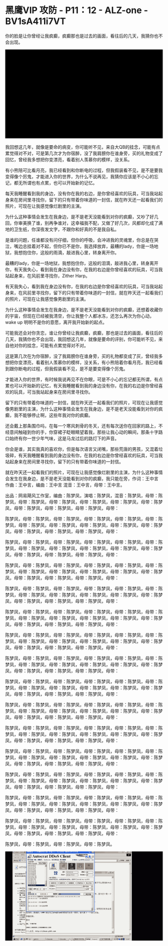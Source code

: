 # 黑鹰VIP 攻防 - P11：12 - ALZ-one - BV1sA411i7VT

你的脸是让你曾经让我疯癫，疯癫那也是过去的画面，看往后的几天，我猜你也不会出现。

![](img/13522e38c856ffbf4ef591cc966cf077_1.png)

我回想这几年，就像是要命的病变，你可能听不见，来自大QB的挂念，可能有点累觉得对不对，可是第几次才为你宿醉，没了我肩膀你在谁身旁，买的礼物变成了回忆，曾经我多想把你变漂亮，看着别人羡慕你的模样，没关系。

有小熊陪可比看月亮，我已经看到和你断电的过程，但我假装看不见，是不是要我变得像个厉鬼，才能进入你的世界，为什么不说再见，我猜你应该是不小心的忘记，都无所谓也有点累，也可以开始新的记忆。

每天我睡醒看到我的身边，没有你在我的右边，是你曾经喜欢的玩具，可当我站起身来在房间里寻找你，留下的只有带着你味道的一封信，就在昨天还一起看我们的照片，可现在让我感觉像烂剧里的主演。

为什么这种事情会发生在我身边，是不是老天没能看到对你的疯癫，又吵了好几回，你审美换了谁，别再争谁对，这幸福我不配，又做了好几次，风都却化成了满地的卫生纸，你深夜发文字，不跟你和好真的不是我自私。

是谁的问题，任谁都没有问仔细，但你的呼吸，会冲进我的灵魂里，你总是在哭泣，嘴边总挂着对不起，但你已不是你，我选择放弃，最糟的lady，你是一场地狱，我想抱住你，这般的雨滴，敲进我心里，转身离开你。

最糟的lady，你是一场地狱，我想抱住你，这般的泪滴，敲进我心里，转身离开你，有天我失心，看到我在身边没有你，在我的右边是你曾经喜欢的玩具，可当我站起身来，在风前里寻找你，Zither Harp。

有天我失心，看到我在身边没有你，在我的右边是你曾经喜欢的玩具，可当我站起身来，在风前里寻找你，留下的只有带着你味道的一封信，就在昨天还一起看我们的照片，可现在让我感觉像男剧里的主演。

为什么这种事情会发生在我身边，是不是老天没能看到对你的疯癫，还想着收藏你的宇宙，但现在已经被我清空，你让我整个人都冰冻，还怎么再次为你心动，wake up 明明不是你的意愿，离开我开始新的起点。

可能我还会对你贪恋，谁让你曾经让我疯癫，疯癫，那也是过去的画面，看往后的几天，我猜你也不会出现，我回想这几年，就像是要命的评别，你可能听不见，来自他对你的挂念，可能有点累觉得对不对。

这是第几次在为你宿醉，没了我肩膀你在谁身旁，买的礼物都变成了灰，曾经我多想把你变漂亮，看着别人羡慕你的模样，没关系，有小熊陪着你看月亮，我已经看到跟你断电的过程，但我假装看不见，是不是要变得像个厉鬼。

才能进入你的世界，有时候我说再见不在你眼，可是不小心的忘记都无所谓，有点累也可以开始新的记忆，有天我睡醒看到我的身边没有你，在我的右边是你曾经喜欢的玩具，可当我站起身来在房间里寻找你。

留下的只有带着你味道的一封信，就在昨天还一起看我们的照片，可现在让我感觉像男剧里的主演，为什么这种事情会发生在我身边，是不是老天没能看到对你的疯癫，我不能够停止啊，这些年我对你的疯癫。

还会戴上那条围巾吗，在每一个寒风刺骨的冬天，还有每次送你在回家的路上，不经意间触碰到你的手，你穿裙子眨眼睛望着我，那些让我心动的瞬间，那条十字路口始终有你一世少年气味，这是马龙过后的路灯下的声音。

你会是谁，其实我真的喜欢你，但是每次语言又闭嘴，那些荒唐的男孩，又混着垃圾碎，有天我睡醒看到我的身边没有你，在我的右边是你曾经喜欢的玩具，可当我站起身来在房间里寻找你，留下的只有带着你味道的一封信。

就在昨天还一起看我们的照片，可现在让我感觉像烂剧里的主演，为什么这种事情会发生在我身边，是不是老天没能看到对你的疯癫，我只能在旁，作词：王中言 作曲：王中言，编曲：王中言 混音：王中言，母带：王中言。

出品：网易飓风工作室，编曲：陈梦凤，演唱：陈梦凤，混音：陈梦凤，母带：陈梦凤，母带：陈梦凤，母带：陈梦凤，母带：陈梦凤，母带：陈梦凤，母带：陈梦凤，母带：陈梦凤，母带：陈梦凤，母带：陈梦凤，母带：

陈梦凤，母带：陈梦凤，母带：陈梦凤，母带：陈梦凤，母带：陈梦凤，母带：陈梦凤，母带：陈梦凤，母带：陈梦凤，母带：陈梦凤，母带：陈梦凤，母带：陈梦凤，母带：陈梦凤，母带：陈梦凤，母带：陈梦凤，母带：

陈梦凤，母带：陈梦凤，母带：陈梦凤，母带：陈梦凤，母带：陈梦凤，母带：陈梦凤，母带：陈梦凤，母带：陈梦凤，母带：陈梦凤，母带：陈梦凤，母带：陈梦凤，母带：陈梦凤，母带：陈梦凤，母带：陈梦凤，母带：

陈梦凤，母带：陈梦凤，母带：陈梦凤，母带：陈梦凤，母带：陈梦凤，母带：陈梦凤，母带：陈梦凤，母带：陈梦凤，母带：陈梦凤，母带：陈梦凤，母带：陈梦凤，母带：陈梦凤，母带：陈梦凤，母带：陈梦凤，母带：

陈梦凤，母带：陈梦凤，母带：陈梦凤，母带：陈梦凤，母带：陈梦凤，母带：陈梦凤，母带：陈梦凤，母带：陈梦凤，母带：陈梦凤，母带：陈梦凤，母带：陈梦凤，母带：陈梦凤，母带：陈梦凤，母带：陈梦凤，母带：

陈梦凤，母带：陈梦凤，母带：陈梦凤，母带：陈梦凤，母带：陈梦凤，母带：陈梦凤，母带：陈梦凤，母带：陈梦凤，母带：陈梦凤，母带：陈梦凤，母带：陈梦凤，母带：陈梦凤，母带：陈梦凤，母带：陈梦凤，母带：

陈梦凤，母带：陈梦凤，母带：陈梦凤，母带：陈梦凤，母带：陈梦凤，母带：陈梦凤，母带：陈梦凤，母带：陈梦凤，母带：陈梦凤，母带：陈梦凤，母带：陈梦凤，母带：陈梦凤，母带：陈梦凤，母带：陈梦凤，母带：

陈梦凤，母带：陈梦凤，母带：陈梦凤，母带：陈梦凤，母带：陈梦凤，母带：陈梦凤，母带：陈梦凤，母带：陈梦凤，母带：陈梦凤，母带：陈梦凤，母带：陈梦凤，母带：陈梦凤，母带：陈梦凤，母带：陈梦凤，母带：

陈梦凤，母带：陈梦凤，母带：陈梦凤，母带：陈梦凤，母带：陈梦凤，母带：陈梦凤，母带：陈梦凤，母带：陈梦凤，母带：陈梦凤，母带：陈梦凤，母带：陈梦凤，母带：陈梦凤，母带：陈梦凤，母带：陈梦凤，母带：

陈梦凤，母带：陈梦凤，母带：陈梦凤，母带：陈梦凤，母带：陈梦凤，母带：陈梦凤，母带：陈梦凤，母带：陈梦凤，母带：陈梦凤，母带：陈梦凤，母带：陈梦凤，母带：陈梦凤，母带：陈梦凤，母带：陈梦凤，母带：

陈梦凤，母带：陈梦凤，母带：陈梦凤，母带：陈梦凤，母带：陈梦凤，母带：陈梦凤，母带：陈梦凤，母带：陈梦凤，母带：陈梦凤，母带：陈梦凤，母带：陈梦凤，母带：陈梦凤，母带：陈梦凤，母带：陈梦凤，母带：

陈梦凤，母带：陈梦凤，母带：陈梦凤，母带：陈梦凤，母带：陈梦凤，母带：陈梦凤，母带：陈梦凤，母带：陈梦凤，母带：陈梦凤，母带：陈梦凤，母带：陈梦凤，母带：陈梦凤，母带：陈梦凤，母带：陈梦凤，母带：

陈梦凤，母带：陈梦凤，母带：陈梦凤，母带：陈梦凤，母带：陈梦凤，母带：陈梦凤，母带：陈梦凤，母带：陈梦凤，母带：陈梦凤，母带：陈梦凤，母带：陈梦凤，母带：陈梦凤，母带：陈梦凤，母带：陈梦凤，母带：

陈梦凤，母带：陈梦凤，母带：陈梦凤，母带：陈梦凤，母带：陈梦凤，母带：陈梦凤，母带：陈梦凤，母带：陈梦凤，母带：陈梦凤，母带：陈梦凤，母带：陈梦凤，母带：陈梦凤，母带：陈梦凤，母带：陈梦凤，母带：

陈梦凤，母带：陈梦凤，母带：陈梦凤，母带：陈梦凤，母带：陈梦凤，母带：陈梦凤，母带：陈梦凤，母带：陈梦凤，母带：陈梦凤，母带：陈梦凤，母带：陈梦凤，母带：陈梦凤，母带：陈梦凤，母带：陈梦凤，母带：

陈梦凤，母带：陈梦凤，母带：陈梦凤，母带：陈梦凤。

![](img/13522e38c856ffbf4ef591cc966cf077_3.png)